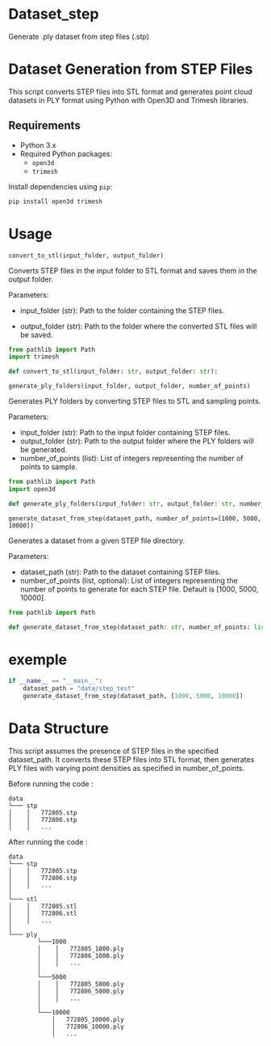 # Dataset_step
Generate .ply dataset from step files (.stp)

# Dataset Generation from STEP Files

This script converts STEP files into STL format and generates point cloud datasets in PLY format using Python with Open3D and Trimesh libraries.

## Requirements

- Python 3.x
- Required Python packages:
  - `open3d`
  - `trimesh`

Install dependencies using `pip`:
```bash
pip install open3d trimesh
```

# Usage

`convert_to_stl(input_folder, output_folder)`

Converts STEP files in the input folder to STL format and saves them in the output folder.

Parameters:

- input_folder (str): Path to the folder containing the STEP files.

- output_folder (str): Path to the folder where the converted STL files will be saved.

```python
from pathlib import Path
import trimesh

def convert_to_stl(input_folder: str, output_folder: str):
```

`generate_ply_folders(input_folder, output_folder, number_of_points)`

Generates PLY folders by converting STEP files to STL and sampling points.

Parameters:

- input_folder (str): Path to the input folder containing STEP files.
- output_folder (str): Path to the output folder where the PLY folders will be generated.
- number_of_points (list): List of integers representing the number of points to sample.

```python
from pathlib import Path
import open3d

def generate_ply_folders(input_folder: str, output_folder: str, number_of_points: list):
```

`generate_dataset_from_step(dataset_path, number_of_points=[1000, 5000, 10000])`

Generates a dataset from a given STEP file directory.

Parameters:

- dataset_path (str): Path to the dataset containing STEP files.
- number_of_points (list, optional): List of integers representing the number of points to generate for each STEP file. Default is [1000, 5000, 10000].

```python
from pathlib import Path

def generate_dataset_from_step(dataset_path: str, number_of_points: list = [1000, 5000, 10000]):
```

# exemple 

```python
if __name__ == "__main__":
    dataset_path = "data/step_test"
    generate_dataset_from_step(dataset_path, [1000, 5000, 10000])
```

# Data Structure

This script assumes the presence of STEP files in the specified dataset_path. It converts these STEP files into STL format, then generates PLY files with varying point densities as specified in number_of_points.

Before running the code : 
```
data
└─── stp
│    │   772805.stp
│    │   772806.stp
│    │   ...

```

After running the code : 

```   
data
└─── stp
│    │   772805.stp
│    │   772806.stp
│    │   ...
│ 
└─── stl
│    │   772805.stl
│    │   772806.stl
│    │   ...
│
└─── ply
        └───1000
        │    │   772805_1000.ply
        │    │   772806_1000.ply
        │    │   ...
        │
        └───5000
        │    │   772805_5000.ply
        │    │   772806_5000.ply
        │    │   ...
        │
        └───10000
            │   772805_10000.ply
            │   772806_10000.ply
            │   ...
            
```